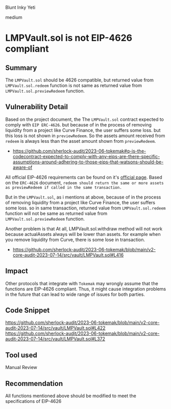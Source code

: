 Blunt Inky Yeti

medium

# LMPVault.sol is not EIP-4626 compliant
## Summary
The `LMPVault.sol` should be 4626 compatible, but returned value from `LMPVault.sol.redeem` function is not same as returned value from `LMPVault.sol.previewRedeem` function.

## Vulnerability Detail
Based on the project document, the The `LMPVault.sol` contract expected to comply with `EIP ERC-4626`. but because of in the process of removing liquidity from a project like Curve Finance, the user suffers some loss. but this loss is not shown in `previewRedeem`. So the assets amount received from `redeem` is always less than the asset amount shown from `previewRedeem`.
- https://github.com/sherlock-audit/2023-06-tokemak#q-is-the-codecontract-expected-to-comply-with-any-eips-are-there-specific-assumptions-around-adhering-to-those-eips-that-watsons-should-be-aware-of

All official EIP-4626 requirements can be found on it's [official page](https://eips.ethereum.org/EIPS/eip-4626#methods). Based on the `ERC-4626` document, `redeem should return the same or more assets as previewRedeem if called in the same transaction.`

But in the `LMPVault.sol`, as i mentions at above, because of in the process of removing liquidity from a project like Curve Finance, the user suffers some loss. so in same transaction, returned value from `LMPVault.sol.redeem` function will not be same as returned value from `LMPVault.sol.previewRedeem` function.

Another problem is that At all, LMPVault.sol.withdraw method will not work because actualAssets always will be lower than assets. for example when you remove liquidity from Curve, there is some lose in transaction.
- https://github.com/sherlock-audit/2023-06-tokemak/blob/main/v2-core-audit-2023-07-14/src/vault/LMPVault.sol#L416

## Impact
Other protocols that integrate with `Tokemak` may wrongly assume that the functions are EIP-4626 compliant. Thus, it might cause integration problems in the future that can lead to wide range of issues for both parties.

## Code Snippet
https://github.com/sherlock-audit/2023-06-tokemak/blob/main/v2-core-audit-2023-07-14/src/vault/LMPVault.sol#L422
https://github.com/sherlock-audit/2023-06-tokemak/blob/main/v2-core-audit-2023-07-14/src/vault/LMPVault.sol#L372

## Tool used
Manual Review

## Recommendation
All functions mentioned above should be modified to meet the specifications of EIP-4626